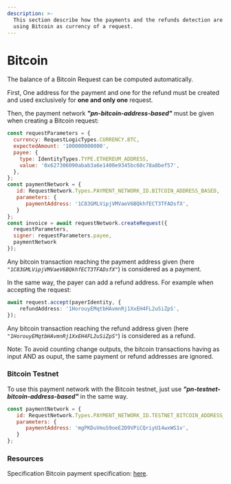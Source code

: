 ```yaml
---
description: >-
  This section describe how the payments and the refunds detection are made
  using Bitcoin as currency of a request.
---
```


# Bitcoin

The balance of a Bitcoin Request can be computed automatically. 

First, One address for the payment and one for the refund must be created and used exclusively for **one and only one** request.

Then, the payment network _**"pn-bitcoin-address-based"**_  must be given when creating a Bitcoin request:

```javascript
const requestParameters = {
  currency: RequestLogicTypes.CURRENCY.BTC, 
  expectedAmount: '100000000000',
  payee: {
    type: IdentityTypes.TYPE.ETHEREUM_ADDRESS,
    value: '0x627306090abab3a6e1400e9345bc60c78a8bef57',
  },
};
const paymentNetwork = {
   id: RequestNetwork.Types.PAYMENT_NETWORK_ID.BITCOIN_ADDRESS_BASED,
   parameters: {
      paymentAddress: '1C83GMLVipjVMVaeV6BQkhfECT3TFADsfX',
   }
};
const invoice = await requestNetwork.createRequest({
  requestParameters,
  signer: requestParameters.payee,
  paymentNetwork
});
```

Any bitcoin transaction reaching the payment address given \(here _`"1C83GMLVipjVMVaeV6BQkhfECT3TFADsfX"`_\) is considered as a payment. 

In the same way, the payer can add a refund address. For example when accepting the request:

```typescript
await request.accept(payerIdentity, {
    refundAddress: '1HorouyEMqtbHAvmnRj1XxEH4FL2uSiZpS',
});
```

 Any bitcoin transaction reaching the refund address given \(here _`"1HorouyEMqtbHAvmnRj1XxEH4FL2uSiZpS"`_\) is considered as a refund. 

Note: To avoid counting change outputs, the bitcoin transactions having as input AND as ouput, the same payment or refund addresses are ignored.

### Bitcoin Testnet

To use this payment network with the Bitcoin testnet, just use _**"pn-testnet-bitcoin-address-based"**_  in the same way.

```javascript
const paymentNetwork = {
   id: RequestNetwork.Types.PAYMENT_NETWORK_ID.TESTNET_BITCOIN_ADDRESS_BASED,
   parameters: {
      paymentAddress: 'mgPKDuVmuS9oeE2D9VPiCQriyU14wxWS1v',
   }
};
```

### Resources

Specification Bitcoin payment specification: [here](https://github.com/RequestNetwork/requestNetwork/blob/development/packages/advanced-logic/specs/payment-network-btc-address-based-0.1.0-DRAFT.md).

